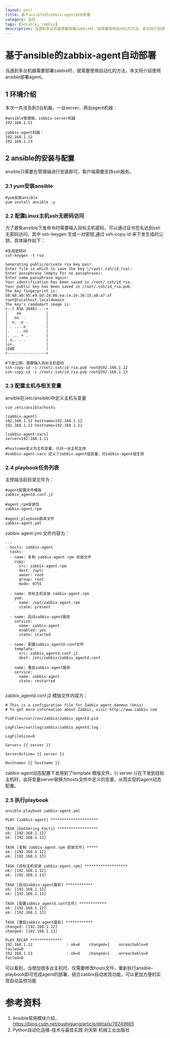 ```yaml
---
layout: post
title: 基于ansible的zabbix-agent自动部署
category: 监控
tags: [ansible, zabbix]
description: 当遇到多台机器需要部署zabbix时，就需要使用自动化的方法，本文将介绍使用ansible部署agent。
---
```


# 基于ansible的zabbix-agent自动部署

当遇到多台机器需要部署zabbix时，就需要使用自动化的方法，本文将介绍使用ansible部署agent。

## 1 环境介绍

本次一共涉及到3台机器，一台server，两台agent机器：
```
#ansible管理端，zabbix-server机器
192.168.1.11

zabbix-agent机器：
192.168.1.12
192.168.1.13
```

## 2 ansible的安装与配置

ansible只需要在管理端进行安装即可，客户端需要支持ssh服务。

### 2.1 yum安装ansible
```
#yum安装ansible
yum install ansible -y
```

### 2.2 配置Linux主机ssh无密码访问

为了避免ansible下发命令时需要输入目标主机密码，可以通过证书签名达到ssh无密码访问。其中 ssh-keygen 生成一对密钥,通过 ssh-copy-id 来下发生成的公钥，具体操作如下：
```
#生成密钥对
ssh-keygen -t rsa

Generating public/private rsa key pair.
Enter file in which to save the key (/root/.ssh/id_rsa):
Enter passphrase (empty for no passphrase):
Enter same passphrase again:
Your identification has been saved in /root/.ssh/id_rsa.
Your public key has been saved in /root/.ssh/id_rsa.pub.
The key fingerprint is:
58:68:a0:95:e9:bd:2d:86:ea:ce:2e:36:15:a8:a7:af root@localhost.localdomain
The key's randomart image is:
+--[ RSA 2048]----+
|    oo           |
|   oo. .         |
|  o. .o .        |
| . ....o         |
|.   ...oS        |
|. ... + .        |
| o.. . .         |
|o+.              |
|EBB              |
+-----------------+

#下发公钥，需要输入目标主机密码
ssh-copy-id -i /root/.ssh/id_rsa.pub root@192.168.1.12
ssh-copy-id -i /root/.ssh/id_rsa.pub root@192.168.1.13
```

### 2.3 配置主机与相关变量

ansible在/etc/ansible/中定义主机与变量
```
vim /etc/ansible/hosts

[zabbix-agent]
192.168.1.12 hostname=192.168.1.12
192.168.1.12 hostname=192.168.1.12

[zabbix-agent:vars]
server=192.168.1.11

#hostname定义为主机变量，只对一台主机生效
#zabbix-agent:vars 定义了zabbix-agent组变量，对zabbix-agent组生效
```

### 2.4 playbook任务列表

主控端当前目录文件为：
```
#agent配置文件模版
zabbix_agentd.conf.j2 

#agent,rpm安装包
zabbix-agent.rpm 

#agent,playbook剧本文件
zabbix-agent.yml
```

zabbix-agent.yml 文件内容为：
```
---
- hosts: zabbix-agent
  tasks:
  - name: 复制 zabbix-agent.rpm 安装文件
    copy:
      src: zabbix-agent.rpm
      dest: /opt/
      owner: root
      group: root
      mode: 0755

  - name: 目标主机安装 zabbix-agent.rpm
    yum:
      name: /opt/zabbix-agent.rpm
      state: present

  - name: 启动zabbix-agent服务
    service:
      name: zabbix-agent
      enabled: yes
      state: started

  - name: 配置zabbix_agentd.conf文件
    template:
      src: zabbix_agentd.conf.j2
      dest: /etc/zabbix/zabbix_agentd.conf

  - name: 重启zabbix-agent服务
    service:
      name: zabbix-agent
      state: restarted
  
```

zabbix_agentd.conf.j2 模版文件内容为：
```
# This is a configuration file for Zabbix agent daemon (Unix)
# To get more information about Zabbix, visit http://www.zabbix.com

PidFile=/var/run/zabbix/zabbix_agentd.pid

LogFile=/var/log/zabbix/zabbix_agentd.log

LogFileSize=0

Server= {{ server }}

ServerActive= {{ server }}

Hostname= {{ hostname }}
```

zabbix-agent动态配置下发用到了template 模版文件，{{ server }}在下发到目标主机时，会将变量server替换为hosts文件中定义的变量，从而实现的agent动态配置。

### 2.5 执行playbook

```
ansible-playbook zabbix-agent.yml

PLAY [zabbix-agent] *********************

TASK [Gathering Facts] ******************
ok: [192.168.1.12]
ok: [192.168.1.13]

TASK [复制 zabbix-agent.rpm 安装文件] *****
ok: [192.168.1.12]
ok: [192.168.1.13]

TASK [目标主机安装 zabbix-agent.rpm] *******************
ok: [192.168.1.12]
ok: [192.168.1.13]

TASK [启动zabbix-agent服务] ************
ok: [192.168.1.12]
ok: [192.168.1.13]

TASK [配置zabbix_agentd.conf文件] ************
ok: [192.168.1.12]
ok: [192.168.1.13]

TASK [重启zabbix-agent服务] ************
changed: [192.168.1.12]
changed: [192.168.1.13]

PLAY RECAP **************
192.168.1.12               : ok=6    changed=1    unreachable=0    failed=0
192.168.1.13               : ok=6    changed=1    unreachable=0    failed=0
```

可以看到，当增加很多台主机时，仅需要修改hosts文件，重新执行ansible-playbook即可完成agent的部署，结合zabbix自动发现功能，可以更加方便的实现自动监控功能

# 参考资料
1. Ansible常用模块介绍，https://blog.csdn.net/pushiqiang/article/details/78249665
2. Python自动化运维-技术与最佳实践 刘天斯 机械工业出版社
